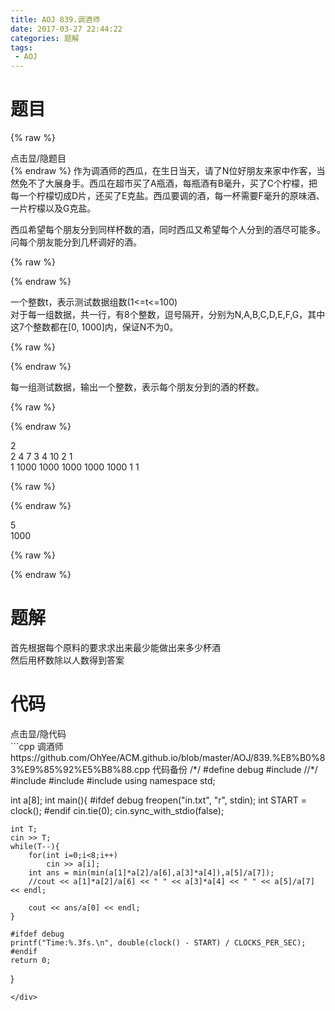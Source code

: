 ```yaml
---
title: AOJ 839.调酒师
date: 2017-03-27 22:44:22
categories: 题解
tags:
 - AOJ
---
```


# 题目
{% raw %}
<div><div class="fold_hider"><div class="close hider_title">点击显/隐题目</div></div><div class="fold">
    <div class="oj">   
        <div class="part" title="Description">
{% endraw %}
作为调酒师的西瓜，在生日当天，请了N位好朋友来家中作客，当然免不了大展身手。西瓜在超市买了A瓶酒，每瓶酒有B毫升，买了C个柠檬，把每一个柠檬切成D片，还买了E克盐。西瓜要调的酒，每一杯需要F毫升的原味酒、一片柠檬以及G克盐。  
  
西瓜希望每个朋友分到同样杯数的酒，同时西瓜又希望每个人分到的酒尽可能多。问每个朋友能分到几杯调好的酒。  
  
  

{% raw %}
        </div>
        <div class="part" title="Input">
{% endraw %}
  
一个整数t，表示测试数据组数(1<=t<=100)  
对于每一组数据，共一行，有8个整数，逗号隔开，分别为N,A,B,C,D,E,F,G，其中这7个整数都在[0, 1000]内，保证N不为0。  
  
  

{% raw %}
        </div>
        <div class="part" title="Output">
{% endraw %}
  
每一组测试数据，输出一个整数，表示每个朋友分到的酒的杯数。  
  
  

{% raw %}
        </div>
        <div class="samp">
            <div class="clear"></div>
            <div class="input part" title="Sample Input">
{% endraw %}
  
2  
2 4 7 3 4 10 2 1  
1 1000 1000 1000 1000 1000 1 1  
  
  

{% raw %}
            </div>
            <div class="output part" title="Sample Output">
{% endraw %}
  
5  
1000  
  

{% raw %}
            </div>
            <div class="clear"></div>
        </div>
    </div>
</div></div>
{% endraw %}

<!--more-->
# 题解

首先根据每个原料的要求求出来最少能做出来多少杯酒  
然后用杯数除以人数得到答案  


# 代码
<div><div class="fold_hider"><div class="close hider_title">点击显/隐代码</div></div><div class="fold">```cpp 调酒师 https://github.com/OhYee/ACM.github.io/blob/master/AOJ/839.%E8%B0%83%E9%85%92%E5%B8%88.cpp 代码备份
/*/
#define debug
#include <ctime>
//*/
#include <cstdio>
#include <iostream>
#include <cstring>
using namespace std;

int a[8];
int main(){
    #ifdef debug
    freopen("in.txt", "r", stdin);
    int START = clock();
    #endif
    cin.tie(0);
    cin.sync_with_stdio(false);

    int T;
    cin >> T;
    while(T--){
        for(int i=0;i<8;i++)
            cin >> a[i];
        int ans = min(min(a[1]*a[2]/a[6],a[3]*a[4]),a[5]/a[7]);
        //cout << a[1]*a[2]/a[6] << " " << a[3]*a[4] << " " << a[5]/a[7] << endl;

        cout << ans/a[0] << endl;
    }

    #ifdef debug
    printf("Time:%.3fs.\n", double(clock() - START) / CLOCKS_PER_SEC);
    #endif
    return 0;
}

```
</div>